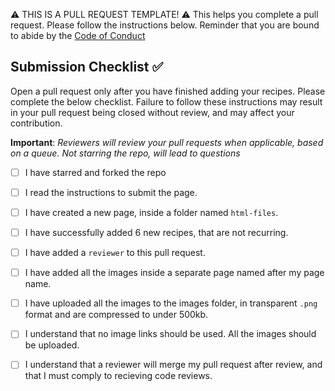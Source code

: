 ⚠️ THIS IS A PULL REQUEST TEMPLATE! ⚠️ This helps you complete a pull request. Please follow the instructions below. Reminder that you are bound to abide by the [Code of Conduct](../CODE_OF_CONDUCT.md)

## Submission Checklist ✅
Open a pull request only after you have finished adding your recipes. Please complete the below checklist. Failure to follow these instructions may result in your pull request being closed without review, and may affect your contribution.

**Important**: *Reviewers will review your pull requests when applicable, based on a queue. Not starring the repo, will lead to questions*

-   [ ] I have starred and forked the repo
-   [ ] I read the instructions to submit the page.
-   [ ] I have created a new page, inside a folder named `html-files`.
-   [ ] I have successfully added 6 new recipes, that are not recurring.
-   [ ] I have added a `reviewer` to this pull request.
-   [ ] I have added all the images inside a separate page named after my page name.
-   [ ] I have uploaded all the images to the images folder, in transparent ```.png``` format and are compressed to under 500kb.
-   [ ] I understand that no image links should be used. All the images should be uploaded.
-   [ ] I understand that a reviewer will merge my pull request after review, and that I must comply to recieving code reviews.

